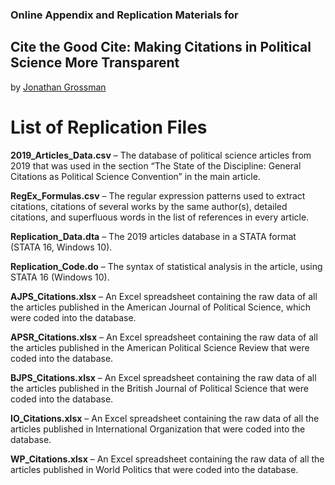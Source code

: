 ### Online Appendix and Replication Materials for

## Cite the Good Cite: Making Citations in Political Science More Transparent

by [Jonathan Grossman](https://twitter.com/CatRobotIL)

# List of Replication Files 


**2019_Articles_Data.csv** – The database of political science articles from 2019 that was used in the section “The State of the Discipline: General Citations as Political Science Convention” in the main article.

**RegEx_Formulas.csv** – The regular expression patterns used to extract citations, citations of several works by the same author(s), detailed citations, and superfluous words in the list of references in every article. 

**Replication_Data.dta** – The 2019 articles database in a STATA format (STATA 16, Windows 10). 

**Replication_Code.do** – The syntax of statistical analysis in the article, using STATA 16 (Windows 10). 

**AJPS_Citations.xlsx** – An Excel spreadsheet containing the raw data of all the articles published in the American Journal of Political Science, which were coded into the database.

**APSR_Citations.xlsx** – An Excel spreadsheet containing the raw data of all the articles published in the American Political Science Review that were coded into the database.

**BJPS_Citations.xlsx** – An Excel spreadsheet containing the raw data of all the articles published in the British Journal of Political Science that were coded into the database.

**IO_Citations.xlsx** – An Excel spreadsheet containing the raw data of all the articles published in International Organization that were coded into the database.

**WP_Citations.xlsx** – An Excel spreadsheet containing the raw data of all the articles published in World Politics that were coded into the database.



